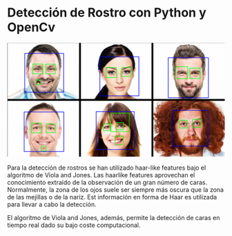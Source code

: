 # Detección de Rostro con Python y OpenCv

!['resultado'](https://github.com/LuisAlejandroSalcedo/deteccion-de-rostros-python-opencv/blob/master/resultado.PNG)

Para la detección de rostros se han utilizado haar-like
features bajo el algoritmo de Viola and Jones. Las haarlike
features aprovechan el conocimiento extraído de la observación
de un gran número de caras. Normalmente, la
zona de los ojos suele ser siempre más oscura que la zona
de las mejillas o de la nariz. Est información en forma de Haar es utilizada para llevar
a cabo la detección.

El algoritmo de Viola and Jones, además, permite la detección
de caras en tiempo real dado su bajo coste computacional.
